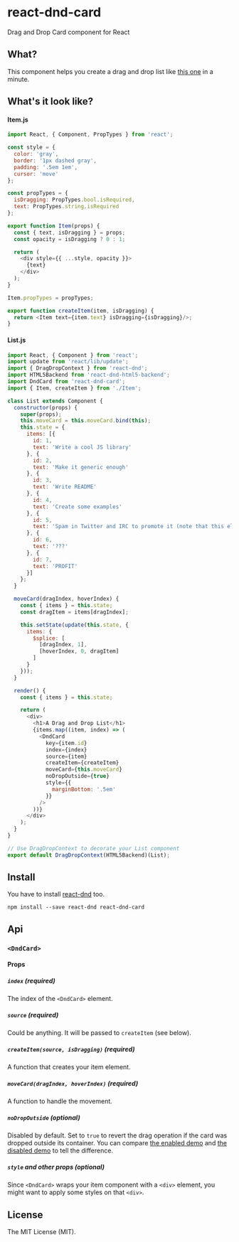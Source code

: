 # react-dnd-card
Drag and Drop Card component for React

## What?
This component helps you create a drag and drop list like [this one](https://gaearon.github.io/react-dnd/examples-sortable-simple.html) in a minute.

## What's it look like?

#### Item.js
```javascript
import React, { Component, PropTypes } from 'react';

const style = {
  color: 'gray',
  border: '1px dashed gray',
  padding: '.5em 1em',
  cursor: 'move'
};

const propTypes = {
  isDragging: PropTypes.bool.isRequired,
  text: PropTypes.string.isRequired
};

export function Item(props) {
  const { text, isDragging } = props;
  const opacity = isDragging ? 0 : 1;

  return (
    <div style={{ ...style, opacity }}>
      {text}
    </div>
  );
}

Item.propTypes = propTypes;

export function createItem(item, isDragging) {
  return <Item text={item.text} isDragging={isDragging}/>;
}
```

#### List.js
```javascript
import React, { Component } from 'react';
import update from 'react/lib/update';
import { DragDropContext } from 'react-dnd';
import HTML5Backend from 'react-dnd-html5-backend';
import DndCard from 'react-dnd-card';
import { Item, createItem } from './Item';

class List extends Component {
  constructor(props) {
    super(props);
    this.moveCard = this.moveCard.bind(this);
    this.state = {
      items: [{
        id: 1,
        text: 'Write a cool JS library'
      }, {
        id: 2,
        text: 'Make it generic enough'
      }, {
        id: 3,
        text: 'Write README'
      }, {
        id: 4,
        text: 'Create some examples'
      }, {
        id: 5,
        text: 'Spam in Twitter and IRC to promote it (note that this element is taller than the others)'
      }, {
        id: 6,
        text: '???'
      }, {
        id: 7,
        text: 'PROFIT'
      }]
    };
  }

  moveCard(dragIndex, hoverIndex) {
    const { items } = this.state;
    const dragItem = items[dragIndex];

    this.setState(update(this.state, {
      items: {
        $splice: [
          [dragIndex, 1],
          [hoverIndex, 0, dragItem]
        ]
      }
    }));
  }

  render() {
    const { items } = this.state;

    return (
      <div>
        <h1>A Drag and Drop List</h1>
        {items.map((item, index) => (
          <DndCard
            key={item.id}
            index={index}
            source={item}
            createItem={createItem}
            moveCard={this.moveCard}
            noDropOutside={true}
            style={{
              marginBottom: '.5em'
            }}
          />
        ))}
      </div>
    );
  }
}

// Use DragDropContext to decorate your List component
export default DragDropContext(HTML5Backend)(List);
```

## Install
You have to install [react-dnd](https://github.com/gaearon/react-dnd) too.
```
npm install --save react-dnd react-dnd-card
```

## Api
### `<DndCard>`

#### Props

##### `index` (required)
The index of the `<DndCard>` element.

##### `source` (required)
Could be anything. It will be passed to `createItem` (see below).

##### `createItem(source, isDragging)` (required)
A function that creates your item element.

##### `moveCard(dragIndex, hoverIndex)` (required)
A function to handle the movement.

##### `noDropOutside` (optional)
Disabled by default. Set to `true` to revert the drag operation if the card was dropped outside its container. You can compare [the enabled demo](http://gaearon.github.io/react-dnd/examples-sortable-cancel-on-drop-outside.html) and [the disabled demo](http://gaearon.github.io/react-dnd/examples-sortable-simple.html) to tell the difference.

##### `style` and other props (optional)
Since `<DndCard>` wraps your item component with a `<div>` element, you might want to apply some styles on that `<div>`.

## License
The MIT License (MIT).
